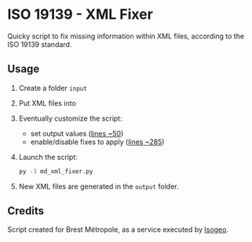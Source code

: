 ISO 19139 - XML Fixer
=====================

Quicky script to fix missing information within XML files, according to the ISO 19139 standard.

## Usage

1. Create a folder  `input`
2. Put XML files into
3. Eventually customize the script:
    * set output values ([lines ~50](https://github.com/Guts/iso19139_xml_fixer/blob/97f8784a698df27ee7a3ccae1aeba0c4fbf4c7ac/md_xml_fixer.py#L50-L53))
    * enable/disable fixes to apply ([lines ~285](https://github.com/Guts/iso19139_xml_fixer/blob/97f8784a698df27ee7a3ccae1aeba0c4fbf4c7ac/md_xml_fixer.py#L285-L288))
4. Launch the script:

	```py
	py -3 md_xml_fixer.py
	```
5. New XML files are generated in the `output` folder.

## Credits

Script created for Brest Métropole, as a service executed by [Isogeo](https://github.com/isogeo/).
